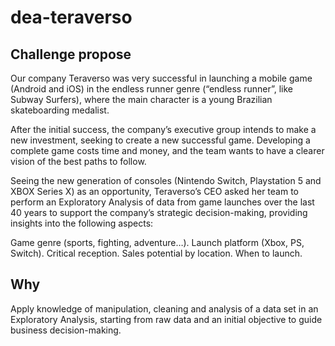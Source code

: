 # dea-teraverso
## Challenge propose
Our company Teraverso was very successful in launching a mobile game (Android and iOS) in the endless runner genre (“endless runner”, like Subway Surfers), where the main character is a young Brazilian skateboarding medalist.

After the initial success, the company’s executive group intends to make a new investment, seeking to create a new successful game. Developing a complete game costs time and money, and the team wants to have a clearer vision of the best paths to follow.

Seeing the new generation of consoles (Nintendo Switch, Playstation 5 and XBOX Series X) as an opportunity, Teraverso’s CEO asked her team to perform an Exploratory Analysis of data from game launches over the last 40 years to support the company’s strategic decision-making, providing insights into the following aspects:

Game genre (sports, fighting, adventure…).
Launch platform (Xbox, PS, Switch).
Critical reception.
Sales potential by location.
When to launch.
## Why
Apply knowledge of manipulation, cleaning and analysis of a data set in an Exploratory Analysis, starting from raw data and an initial objective to guide business decision-making.
